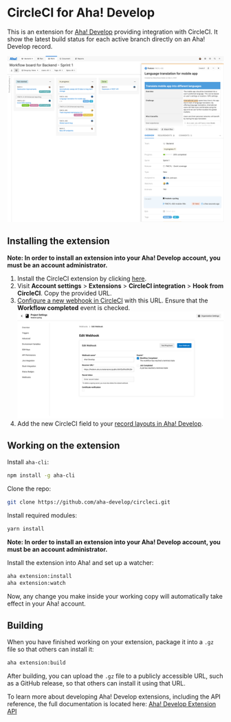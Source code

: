 # CircleCI for Aha! Develop

This is an extension for [Aha! Develop](https://www.aha.io/develop) providing integration with CircleCI. It show the latest build status for each active branch directly on an Aha! Develop record.

![Screenshot of CircleCI view extension](res/demo.png)

## Installing the extension

**Note: In order to install an extension into your Aha! Develop account, you must be an account administrator.**

1. Install the CircleCI extension by clicking [here](https://secure.aha.io/settings/account/extensions/install?url=https://secure.aha.io/extensions/aha-develop.circle-ci.gz).
1. Visit **Account settings** > **Extensions** > **CircleCI integration** > **Hook from CircleCI**. Copy the provided URL.
1. [Configure a new webhook in CircleCI](https://circleci.com/docs/2.0/webhooks/#setting-up-a-hook) with this URL. Ensure that the **Workflow completed** event is checked. 
    ![CircleCI's webhook configuration page](res/circleci-setup.png)
1. Add the new CircleCI field to your [record layouts in Aha! Develop](https://www.aha.io/support/develop/develop/customizations/custom-fields#place-the-custom-field-in-a-custom-layout).


## Working on the extension

Install `aha-cli`:

```sh
npm install -g aha-cli
```

Clone the repo:

```sh
git clone https://github.com/aha-develop/circleci.git
```

Install required modules:

```sh
yarn install
```

**Note: In order to install an extension into your Aha! Develop account, you must be an account administrator.**

Install the extension into Aha! and set up a watcher:

```sh
aha extension:install
aha extension:watch
```

Now, any change you make inside your working copy will automatically take effect in your Aha! account.

## Building

When you have finished working on your extension, package it into a `.gz` file so that others can install it:

```sh
aha extension:build
```

After building, you can upload the `.gz` file to a publicly accessible URL, such as a GitHub release, so that others can install it using that URL.

To learn more about developing Aha! Develop extensions, including the API reference, the full documentation is located here: [Aha! Develop Extension API](https://www.aha.io/support/develop/extensions)
